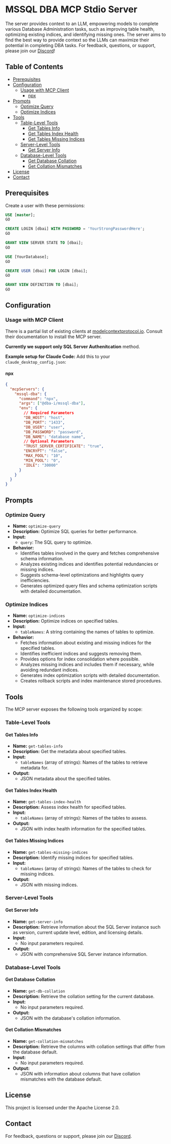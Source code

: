 # MSSQL DBA MCP Stdio Server

The server provides context to an LLM, empowering models to complete various Database Administration tasks, such as improving table health, optimizing existing indices, and identifying missing ones. The server aims to find the best way to provide context so the LLMs can maximize their potential in completing DBA tasks. For feedback, questions, or support, please join our [Discord](https://discord.gg/G9GGkrykBj)!

## Table of Contents

- [Prerequisites](#prerequisites)
- [Configuration](#configuration)
  - [Usage with MCP Client](#usage-with-mcp-client)
    - [npx](#npx)
- [Prompts](#prompts)
  - [Optimize Query](#optimize-query)
  - [Optimize Indices](#optimize-indices)
- [Tools](#tools)
  - [Table-Level Tools](#table-level-tools)
    - [Get Tables Info](#get-tables-info)
    - [Get Tables Index Health](#get-tables-index-health)
    - [Get Tables Missing Indices](#get-tables-missing-indices)
  - [Server-Level Tools](#server-level-tools)
    - [Get Server Info](#get-server-info)
  - [Database-Level Tools](#database-level-tools)
    - [Get Database Collation](#get-database-collation)
    - [Get Collation Mismatches](#get-collation-mismatches)
- [License](#license)
- [Contact](#contact)

## Prerequisites

Create a user with these permissions:

```sql
USE [master];
GO

CREATE LOGIN [dbai] WITH PASSWORD = 'YourStrongPasswordHere';
GO

GRANT VIEW SERVER STATE TO [dbai];
GO

USE [YourDatabase];
GO

CREATE USER [dbai] FOR LOGIN [dbai];
GO

GRANT VIEW DEFINITION TO [dbai];
GO
```

## Configuration

### Usage with MCP Client

There is a partial list of existing clients at [modelcontextprotocol.io](https://modelcontextprotocol.io/clients). Consult their documentation to install the MCP server.

**Currently we support only SQL Server Authenitcation** method.

**Example setup for Claude Code:** Add this to your `claude_desktop_config.json`:

#### npx

```json
{
  "mcpServers": {
    "mssql-dba": {
      "command": "npx",
      "args": ["@dba-i/mssql-dba"],
      "env": {
        // Required Parameters
        "DB_HOST": "host",
        "DB_PORT": "1433",
        "DB_USER": "user",
        "DB_PASSWORD": "password",
        "DB_NAME": "database name",
        // Optional Parameters
        "TRUST_SERVER_CERTIFICATE": "true",
        "ENCRYPT": "false",
        "MAX_POOL": "10",
        "MIN_POOL": "0",
        "IDLE": "30000"
      }
    }
  }
}
```

## Prompts

### Optimize Query

- **Name:** `optimize-query`
- **Description:** Optimize SQL queries for better performance.
- **Input:**
  - `query`: The SQL query to optimize.
- **Behavior:**
  - Identifies tables involved in the query and fetches comprehensive schema information.
  - Analyzes existing indices and identifies potential redundancies or missing indices.
  - Suggests schema-level optimizations and highlights query inefficiencies.
  - Generates optimized query files and schema optimization scripts with detailed documentation.

### Optimize Indices

- **Name:** `optimize-indices`
- **Description:** Optimize indices on specified tables.
- **Input:**
  - `tableNames`: A string containing the names of tables to optimize.
- **Behavior:**
  - Fetches information about existing and missing indices for the specified tables.
  - Identifies inefficient indices and suggests removing them.
  - Provides options for index consolidation where possible.
  - Analyzes missing indices and includes them if necessary, while avoiding redundant indices.
  - Generates index optimization scripts with detailed documentation.
  - Creates rollback scripts and index maintenance stored procedures.

## Tools

The MCP server exposes the following tools organized by scope:

### Table-Level Tools

#### Get Tables Info

- **Name:** `get-tables-info`
- **Description:** Get the metadata about specified tables.
- **Input:**
  - `tableNames` (array of strings): Names of the tables to retrieve metadata for.
- **Output:**
  - JSON metadata about the specified tables.

#### Get Tables Index Health

- **Name:** `get-tables-index-health`
- **Description:** Assess index health for specified tables.
- **Input:**
  - `tableNames` (array of strings): Names of the tables to assess.
- **Output:**
  - JSON with index health information for the specified tables.

#### Get Tables Missing Indices

- **Name:** `get-tables-missing-indices`
- **Description:** Identify missing indices for specified tables.
- **Input:**
  - `tableNames` (array of strings): Names of the tables to check for missing indices.
- **Output:**
  - JSON with missing indices.

### Server-Level Tools

#### Get Server Info

- **Name:** `get-server-info`
- **Description:** Retrieve information about the SQL Server instance such as version, current update level, edition, and licensing details.
- **Input:**
  - No input parameters required.
- **Output:**
  - JSON with comprehensive SQL Server instance information.

### Database-Level Tools

#### Get Database Collation

- **Name:** `get-db-collation`
- **Description:** Retrieve the collation setting for the current database.
- **Input:**
  - No input parameters required.
- **Output:**
  - JSON with the database's collation information.

#### Get Collation Mismatches

- **Name:** `get-collation-mismatches`
- **Description:** Retrieve the columns with collation settings that differ from the database default.
- **Input:**
  - No input parameters required.
- **Output:**
  - JSON with information about columns that have collation mismatches with the database default.

## License

This project is licensed under the Apache License 2.0.

## Contact

For feedback, questions or support, please join our [Discord](https://discord.gg/G9GGkrykBj).
